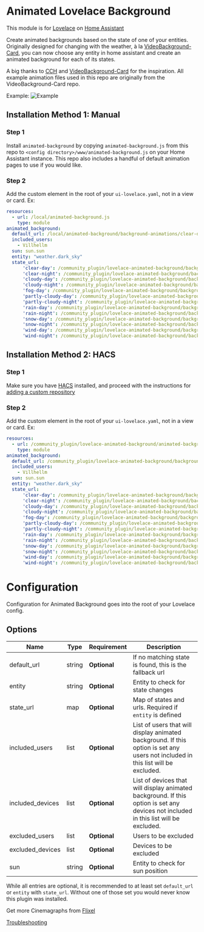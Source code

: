 # Animated Lovelace Background

This module is for [Lovelace](https://www.home-assistant.io/lovelace) on [Home Assistant](https://www.home-assistant.io/)

Create animated backgrounds based on the state of one of your entities. Originally designed for changing with the weather, à la [VideoBackground-Card](https://github.com/Perdemot/Lovelace-Cards/tree/master/VideoBackground-Card), you can now choose any entity in home assistant and create an animated background for each of its states.

A big thanks to [CCH](https://github.com/maykar/compact-custom-header) and [VideoBackground-Card](https://github.com/Perdemot/Lovelace-Cards/tree/master/VideoBackground-Card) for the inspiration. All example animation files used in this repo are originally from the VideoBackground-Card repo.

Example:
![Example](https://raw.githubusercontent.com/Villhellm/README_images/master/Animation.gif)

## Installation Method 1: Manual

### Step 1

Install `animated-background` by copying `animated-background.js` from this repo to `<config directory>/www/animated-background.js` on your Home Assistant instance. This repo also includes a handful of default animation pages to use if you would like.

### Step 2

Add the custom element in the root of your `ui-lovelace.yaml`, not in a view or card.
Ex:
```yaml
resources:
  - url: /local/animated-background.js
    type: module
animated_background:
  default_url: /local/animated-background/background-animations/clear-day.html
  included_users:
    - Villhellm
  sun: sun.sun
  entity: "weather.dark_sky"
  state_url:
      'clear-day': /community_plugin/lovelace-animated-background/background-animations/clear-day.html
      'clear-night': /community_plugin/lovelace-animated-background/background-animations/clear-night.html
      'cloudy-day': /community_plugin/lovelace-animated-background/background-animations/cloudy-day.html
      'cloudy-night': /community_plugin/lovelace-animated-background/background-animations/cloudy-night.html
      'fog-day': /community_plugin/lovelace-animated-background/background-animations/fog-day.html
      'partly-cloudy-day': /community_plugin/lovelace-animated-background/background-animations/partly-cloudy-day.html
      'partly-cloudy-night': /community_plugin/lovelace-animated-background/background-animations/partly-cloudy-night.html
      'rain-day': /community_plugin/lovelace-animated-background/background-animations/rain-day.html
      'rain-night': /community_plugin/lovelace-animated-background/background-animations/rain-day.html
      'snow-day': /community_plugin/lovelace-animated-background/background-animations/snow-day.html
      'snow-night': /community_plugin/lovelace-animated-background/background-animations/snow-night.html
      'wind-day': /community_plugin/lovelace-animated-background/background-animations/wind-day.html
      'wind-night': /community_plugin/lovelace-animated-background/background-animations/wind-night.html
```

## Installation Method 2: HACS

### Step 1

Make sure you have [HACS](https://github.com/custom-components/hacs) installed, and proceed with the instructions for [adding a custom repository](https://custom-components.github.io/hacs/usage/settings/#add-custom-repositories)

### Step 2

Add the custom element in the root of your `ui-lovelace.yaml`, not in a view or card.
Ex:
```yaml
resources:
  - url: /community_plugin/lovelace-animated-background/animated-background.js
    type: module
animated_background:
  default_url: /community_plugin/lovelace-animated-background/background-animations/clear-day.html
  included_users:
    - Villhellm
  sun: sun.sun
  entity: "weather.dark_sky"
  state_url:
      'clear-day': /community_plugin/lovelace-animated-background/background-animations/clear-day.html
      'clear-night': /community_plugin/lovelace-animated-background/background-animations/clear-night.html
      'cloudy-day': /community_plugin/lovelace-animated-background/background-animations/cloudy-day.html
      'cloudy-night': /community_plugin/lovelace-animated-background/background-animations/cloudy-night.html
      'fog-day': /community_plugin/lovelace-animated-background/background-animations/fog-day.html
      'partly-cloudy-day': /community_plugin/lovelace-animated-background/background-animations/partly-cloudy-day.html
      'partly-cloudy-night': /community_plugin/lovelace-animated-background/background-animations/partly-cloudy-night.html
      'rain-day': /community_plugin/lovelace-animated-background/background-animations/rain-day.html
      'rain-night': /community_plugin/lovelace-animated-background/background-animations/rain-day.html
      'snow-day': /community_plugin/lovelace-animated-background/background-animations/snow-day.html
      'snow-night': /community_plugin/lovelace-animated-background/background-animations/snow-night.html
      'wind-day': /community_plugin/lovelace-animated-background/background-animations/wind-day.html
      'wind-night': /community_plugin/lovelace-animated-background/background-animations/wind-night.html
```

# Configuration

Configuration for Animated Background goes into the root of your Lovelace config.

## Options

| Name | Type | Requirement | Description
| ---- | ---- | ------- | -----------
| default_url | string | **Optional** | If no matching state is found, this is the fallback url
| entity | string | **Optional** | Entity to check for state changes
| state_url | map | **Optional** | Map of states and urls. Required if `entity` is defined
| included_users | list | **Optional** | List of users that will display animated background. If this option is set any users not included in this list will be excluded.
| included_devices | list | **Optional** | List of devices that will display animated background. If this option is set any devices not included in this list will be excluded.
| excluded_users | list | **Optional** | Users to be excluded
| excluded_devices | list | **Optional** | Devices to be excluded
| sun | string | **Optional** | Entity to check for sun position

While all entries are optional, it is recommended to at least set `default_url` or `entity` with `state_url`. Without one of those set you would never know this plugin was installed. 

Get more Cinemagraphs from [Flixel](https://flixel.com/cinemagraphs/fresh)

[Troubleshooting](https://github.com/thomasloven/hass-config/wiki/Lovelace-Plugins)
